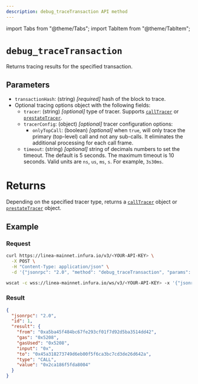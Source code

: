 ```yaml
---
description: debug_traceTransaction API method
---
```


import Tabs from "@theme/Tabs";
import TabItem from "@theme/TabItem";

# `debug_traceTransaction`

Returns tracing results for the specified transaction.

## Parameters

- `transactionHash`: (string) _[required]_ hash of the block to trace.
- Optional tracing options object with the following fields:
  - `tracer`: (string) _[optional]_ type of tracer. Supports [`callTracer`](index.md#calltracer) or
    [`prestateTracer`](index.md##prestatetracer).
  - `tracerConfig`: (object) _[optional]_ tracer configuration options:
    - `onlyTopCall`: (boolean) _[optional]_ when `true`, will only trace the primary (top-level) call and not any
      sub-calls. It eliminates the additional processing for each call frame.
  - `timeout`: (string) _[optional]_ string of decimals numbers to set the timeout. The default is 5 seconds. The maximum
    timeout is 10 seconds. Valid units are `ns`, `us`, `ms`, `s`. For example, `3s30ms`.

# Returns

Depending on the specified tracer type, returns a [`callTracer`](index.md##calltracer) object or
[`prestateTracer`](index.md#prestatetracer) object.

## Example

### Request

<Tabs>
  <TabItem value="curl" label="curl" default>

```bash
curl https://linea-mainnet.infura.io/v3/<YOUR-API-KEY> \
  -X POST \
  -H "Content-Type: application/json" \
  -d '{"jsonrpc": "2.0", "method": "debug_traceTransaction", "params": ["0x5d3faa9b9605a8fb04d989a79bfe6d3b708bdcfc66048d2fe18ed2dda4a8297c", {"tracer": "callTracer"}], "id": 1}'
```

  </TabItem>
  <TabItem value="WSS" label="WSS" >

```bash
wscat -c wss://linea-mainnet.infura.io/ws/v3/<YOUR-API-KEY> -x '{"jsonrpc": "2.0", "method": "debug_traceTransaction", "params": ["0x5d3faa9b9605a8fb04d989a79bfe6d3b708bdcfc66048d2fe18ed2dda4a8297c", {"tracer": "callTracer"}], "id": 1}'
```

  </TabItem>
</Tabs>

### Result

```json
{
  "jsonrpc": "2.0",
  "id": 1,
  "result": {
    "from": "0xa5ba45f484bc67fe293cf01f7d92d5ba3514dd42",
    "gas": "0x5208",
    "gasUsed": "0x5208",
    "input": "0x",
    "to": "0x45a318273749d6eb00f5f6ca3bc7cd3de26d642a",
    "type": "CALL",
    "value": "0x2ca186f5fda8004"
  }
}
```
